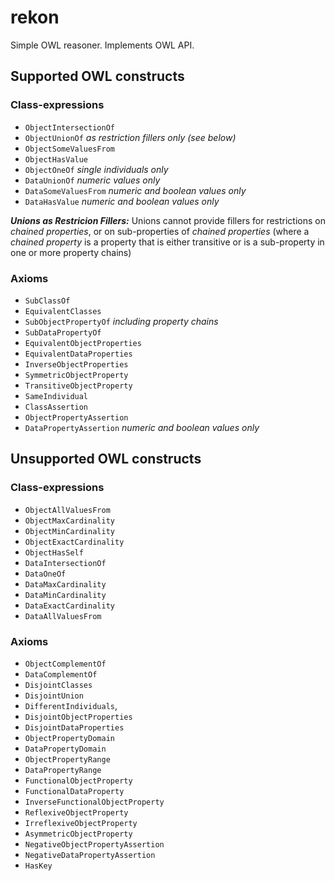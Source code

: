# rekon #

Simple OWL reasoner. Implements OWL API.

## Supported OWL constructs ##

### Class-expressions ###

- <code>ObjectIntersectionOf</code>
- <code>ObjectUnionOf</code> _as restriction fillers only (see below)_
- <code>ObjectSomeValuesFrom</code>
- <code>ObjectHasValue</code>
- <code>ObjectOneOf</code> _single individuals only_
- <code>DataUnionOf</code> _numeric values only_
- <code>DataSomeValuesFrom</code> _numeric and boolean values only_
- <code>DataHasValue</code> _numeric and boolean values only_

**_Unions as Restricion Fillers:_** Unions cannot provide fillers for restrictions on
_chained properties_, or on sub-properties of _chained properties_ (where a _chained property_
is a property that is either transitive or is a sub-property in one or more property chains)

            
### Axioms ###

- <code>SubClassOf</code>
- <code>EquivalentClasses</code>
- <code>SubObjectPropertyOf</code> _including property chains_
- <code>SubDataPropertyOf</code>
- <code>EquivalentObjectProperties</code>
- <code>EquivalentDataProperties</code>
- <code>InverseObjectProperties</code>
- <code>SymmetricObjectProperty</code>
- <code>TransitiveObjectProperty</code>
- <code>SameIndividual</code>
- <code>ClassAssertion</code>
- <code>ObjectPropertyAssertion</code>
- <code>DataPropertyAssertion</code> _numeric and boolean values only_

## Unsupported OWL constructs ##

### Class-expressions ###

- <code>ObjectAllValuesFrom</code>
- <code>ObjectMaxCardinality</code>
- <code>ObjectMinCardinality</code>
- <code>ObjectExactCardinality</code>
- <code>ObjectHasSelf</code>
- <code>DataIntersectionOf</code>
- <code>DataOneOf</code>
- <code>DataMaxCardinality</code>
- <code>DataMinCardinality</code>
- <code>DataExactCardinality</code>
- <code>DataAllValuesFrom</code>

### Axioms ###

- <code>ObjectComplementOf</code>
- <code>DataComplementOf</code>
- <code>DisjointClasses</code>
- <code>DisjointUnion</code>
- <code>DifferentIndividuals</code>,
- <code>DisjointObjectProperties</code>
- <code>DisjointDataProperties</code>
- <code>ObjectPropertyDomain</code>
- <code>DataPropertyDomain</code>
- <code>ObjectPropertyRange</code>
- <code>DataPropertyRange</code>
- <code>FunctionalObjectProperty</code>
- <code>FunctionalDataProperty</code>
- <code>InverseFunctionalObjectProperty</code>
- <code>ReflexiveObjectProperty</code>
- <code>IrreflexiveObjectProperty</code>
- <code>AsymmetricObjectProperty</code>
- <code>NegativeObjectPropertyAssertion</code>
- <code>NegativeDataPropertyAssertion</code>
- <code>HasKey</code>
